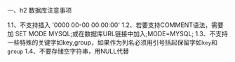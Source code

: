 
一、h2 数据库注意事项

1.1、不支持插入 '0000 00-00 00:00:00'
1.2、若要支持COMMENT语法，需要加 SET MODE MYSQL;或在数据库URL链接中加入;MODE=MYSQL;
1.3、不支持一些特殊的关键字如key,group，如果作为列名必须用引号括起保留字如`key`和`group`
1.4、不要存储空字符串，用NULL代替